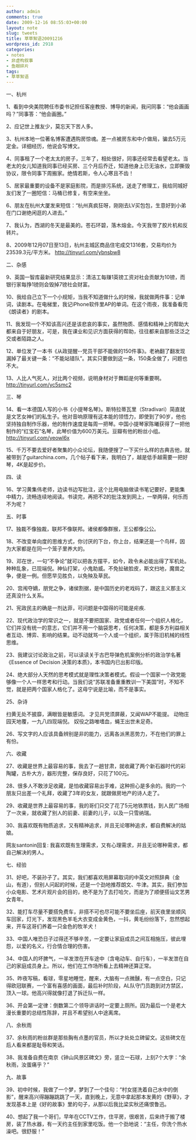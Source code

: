 ```yaml
---
author: admin
comments: true
date: 2009-12-16 08:55:03+00:00
layout: note
slug: tweets
title: 草草絮语20091216
wordpress_id: 2918
categories:
- notes
- 非虚构叙事
- 鱼眼碎片
tags:
- 草草絮语
---
```


一、杭州

1、看到中央美院聘任市委书记担任客座教授、博导的新闻，我问同事：“他会画画吗？”同事答：“他会画圈。”

2、应记世上推友少，莫忘天下苦人多。

3、杭州本地一位著名博客遭遇购房惊魂。差一点被房东和中介做局，骗去5万元定金。详细经历，他说会写博文。

4、同事租了一个老太太的房子，三年了，相处很好，同事还经常去看望老太。当老太的女儿知道我同事已经买房、三个月后乔迁，知道他身上已无油水，立即撕毁协议，限令同事下周搬家。绝情若斯，令人心寒且不齿！

5、居家最重要的设备不是家庭影院，而是排污系统，送走了修理工，我给同城好友们发了一圈短信：马桶已修复，有空来坐坐。  

6、朋友在杭州大厦发来短信：“杭州真疯狂呀，刚刚去LV买包包，生意好到小弟在门口谢绝闲逛的人进去。”

7、我认为，西湖的冬天是最美的。苍石环碧，落木熔金。今天我带了胶片机和反转片。

8、2009年12月07日至13日，杭州主城区商品住宅成交1316套，交易均价为23539.3元/平方米。 http://tinyurl.com/ybnsbw8 

二、杂感

9、英国一智库最新研究结果显示：清洁工每赚1英镑工资对社会贡献为10镑，而银行家每挣1镑则会毁掉7镑社会财富。

10、我给自己立下一个小规矩，当我不知道做什么的时候，我就做两件事：记单词，读剧本。在电梯里，我记iPhone软件里AP的单词。在这个雨夜，我准备看完《朗读者》的剧本。

11、我发现一个不知该高兴还是该悲哀的事实，虽然物质、感情和精神上的帮助大都来自于好朋友，可是，我在课业和见识方面获得的帮助，往往都来自那些泛泛之交或者陌路之人。

12、单位发了一本书《从政提醒--党员干部不能做的150件事》。老衲翻了翻发现漏掉了最关键一条：“不能站错队”。其实只要做到这一条，150条全做了，问题也不大。

13、人比人气死人，对比两个视频，说明身材对于舞蹈是何等重要啊。http://tinyurl.com/yc5smc2 

三、琴

14、看一本德国人写的小书《小提琴名琴》。斯特拉蒂瓦里（Stradivari）简直就是文艺女神们的私生子。他对音响原理有这本能的领悟力，即使到了90岁，他也坚持独自制作乐器，他的制作速度是每周一把琴。中国小提琴家陈曦获得了一把他制作的“红宝石”名琴，此琴价值为600万美元。豆瓣有他的粉丝小组。 http://tinyurl.com/yeowl6x 

15、千万不要去爱好者聚集的小众论坛，我随便搜了一下买什么样的古典吉他，就被带到了guitarchina.com，几个帖子看下来，我明白了，越是低手越需要一把好琴，4K是起步价。

四、读

16、学习黄集伟老师，边读书边写批注，这个比用电脑做读书笔记要好，更能集中精力，流畅连续地阅读。书读完，再把不2的批注发到网上，一举两得，何乐而不为呢？ 

五、时事

17、独裁不像独裁，联邦不像联邦。诸侯都像群猴，王公都像公公。

18、不改变单向度的思维方式，你讨厌的下台，你上台，结果还是一个鸟样，因为大家都是在同一个笼子里养大的。

19、邓在世，一句“不争论”就可以把各方摆平，如今，政令未必能出得了军机处。种种乱象，已现端倪。神仙打架，小鬼助威。不免扯破脸皮，斯文扫地，魔兽之争，便是一例。但愿早见胜负，以免殃及草民。

20、宫闱夺嫡，朋党之争，诸侯割据，是中国历史的老戏码了，跟这主义那主义还真没什么关系。

21、宪政民主的确是一剂达菲，可问题是中国得的可能是疟疾.

22、现代政治学的常识之一，就是不要把国家、政党或者任何一个组织人格化，它们并没有统一的意志，它们并不用一个脑袋思考，任何决策，都是多方利益相关者互动、博弈、影响的结果。动不动就骂一个人或一个组织，属于陈旧机械的线性思维。

23、我建议讨论政治之前，可以读读关于古巴导弹危机案例分析的政治学名著《Essence of Decision 决策的本质》，本书国内已出影印版。

24、绝大部分人天然的思考模式就是理性决策者模式。假设一个国家一个政党能够像一个人一样思考和行动。当我们说“苏联准备重重教训一下美国”时，不知不觉，就是把两个国家人格化了。这毋宁说是比喻，而不是事实。 

25、杂诗

扫黄无处不披靡，满眼皆是敏感词。
才见共党须屏蔽，又闻WAP不能提。
动物庄园天地覆，一九八四现端倪。
奴役之路唯嗜血，蝇王出世未足奇。

26、写文字的人应该具备辨别是非的能力，远离各派黑恶势力，不在他们的罪上有份。

六、收藏

27、收藏是世界上最容易的事，我去了一趟甘肃，就收藏了两个新石器时代的彩陶罐，古朴大方，器形完整，保存良好，只花了100元。

28、很多人不敢涉足收藏，是怕收藏容易出手难，这种担心是多余的。我的一个朋友只出差一个礼拜，收藏了3年的女友，就跟做房地产的诗人走了。

29、收藏是世界上最容易的事，我的哥们只交了花了5元地铁票钱，到人民广场相了一次亲，就收藏了别人的前妻、前妻的儿子，以及一只雪纳瑞。

30、我喜欢既有物质追求，又有精神追求，并且无论哪种追求，都自费解决的姑娘。

网友santonin回复: 我喜欢既有生理需求，又有心理需求，并且无论哪种需求，都自己解决的男人。

七、经验

31、好吧，不装孙子了。其实，我们都喜欢用屏幕取词的中英文对照辞典（金山，有道），但别人问起的时候，还是一个劲地推荐朗文、牛津。其实，我们参加小众电影、艺术片观片会的目的，绝不是为了去打哈欠，而是为了顺便搭讪文艺男女青年。

32、能打车尽量不要搭免费车，非搭不可也尽可能不要坐后座，前天夜里坐顺风车回家，灯光下，发现黑色羊毛大衣变成金黄色，一抖，黄毛纷纷落下，忽然想起来，开车这哥们养着一只金色的牧羊犬！

33、中国人唯恐日子过得还不够辛苦，一定要让家庭成员之间互相施压，彼此埋怨，以爱的名义，行合情合理的伤害。

34、中国人的坏脾气，一半发泄在开车途中（含电动车、自行车），一半发泄在自己的家庭成员身上。所以，他们在工作场所看上去精神还算正常。

35、昨夜写稿，看球，零星地睡觉，醒来，大脑有一点微醺，有一点空白，只记得欧冠联赛，一个富有喜感的画面，最后补时阶段，AL队守门员跑到对方禁区，顶入一球。他高兴得就像打退了拆迁队一样。

36、开会第一定律：倒数第二个领导讲话时一定要上厕所。因为最后一个是老大漫长重要的总结性陈辞，并且不希望别人中途离席。  

八、余秋雨

37、余秋雨的粉丝群是那些胸有点墨的官员，所以才处处立碑留文。这些碑文在后人看来都是耻辱和笑话。

38、我准备自费在南京《钟山风景区碑文》旁，竖立一石球，上刻7个大字：“余秋雨，汝蛋痛乎？”

九、故事

39、初中时候，我做了一个梦，梦到了一个佳句：“村女搓洗着自己水中的倒影”，醒来高兴得蹦蹦跳跳了一天，直到晚上，无意中拿起那本发黄的《野草》，才发现基本上是《好的故事》里的句子，从那以后我比梁实秋还痛恨鲁迅。

40、想起了我一个哥们，早年在CCTV工作，住平房，很艰苦，后来终于搬了楼房，装了热水器，有一天约主任到家里吃饭。他一个劲地说：“主任，你洗个热水澡吧。很舒服！” 
